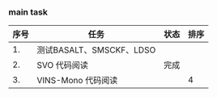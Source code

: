 <!--
 * @Author: Liu Weilong
 * @Date: 2021-03-01 09:23:25
 * @LastEditors: Liu Weilong 
 * @LastEditTime: 2021-03-08 09:37:59
 * @FilePath: /3rd-test-learning/work_record/work_task/week9.md
 * @Description: 
-->
### main task

序号|任务|状态|排序
---|---|---|---
1.  |测试BASALT、SMSCKF、LDSO||          
2.  |SVO 代码阅读|完成|
3.  |VINS-Mono 代码阅读||4   
